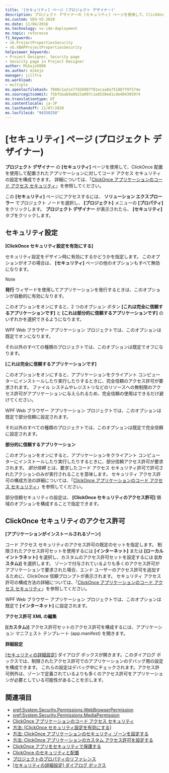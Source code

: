 ```yaml
---
title: '[セキュリティ] ページ (プロジェクト デザイナー)'
description: プロジェクト デザイナーの [セキュリティ] ページを使用して、ClickOnce 配置を使用して配置されたアプリケーションに対してコード アクセス セキュリティの設定を構成できます。
ms.custom: SEO-VS-2020
ms.date: 11/04/2016
ms.technology: vs-ide-deployment
ms.topic: reference
f1_keywords:
- vb.ProjectPropertiesSecurity
- vb.XBAPProjectPropertiesSecurity
helpviewer_keywords:
- Project Designer, Security page
- Security page in Project Designer
author: Mikejo5000
ms.author: mikejo
manager: jillfra
ms.workload:
- multiple
ms.openlocfilehash: 7080c1a2ce77d26987f81acaa0a751887f9f574e
ms.sourcegitcommit: 75bfdaab9a8b23a097c1e8538ed1cde404305974
ms.translationtype: HT
ms.contentlocale: ja-JP
ms.lasthandoff: 11/07/2020
ms.locfileid: "94350258"
---
```

# <a name="security-page-project-designer"></a>[セキュリティ] ページ (プロジェクト デザイナー)

**プロジェクト デザイナー** の **[セキュリティ]** ページを使用して、ClickOnce 配置を使用して配置されたアプリケーションに対してコード アクセス セキュリティの設定を構成できます。 詳細については、「[ClickOnce アプリケーションのコード アクセス セキュリティ](../../deployment/code-access-security-for-clickonce-applications.md)」を参照してください。

この **[セキュリティ]** ページにアクセスするには、 **ソリューション エクスプローラー** でプロジェクト ノードを選択し、 **[プロジェクト]** メニューの **[プロパティ]** をクリックします。 **プロジェクト デザイナー** が表示されたら、 **[セキュリティ]** タブをクリックします。

## <a name="security-settings"></a>セキュリティ設定

 **[ClickOnce セキュリティ設定を有効にする]**

セキュリティ設定をデザイン時に有効にするかどうかを指定します。 このオプションがオフの場合は、 **[セキュリティ]** ページの他のオプションもすべて無効になります。

> [!NOTE]
> **発行** ウィザードを使用してアプリケーションを発行するときは、このオプションが自動的に有効になります。

このオプションをオンにすると、2 つのオプション ボタン **[これは完全に信頼するアプリケーションです]** と **[これは部分的に信頼するアプリケーションです]** のいずれかを選択できるようになります。

WPF Web ブラウザー アプリケーション プロジェクトでは、このオプションは既定でオンになります。

それ以外のすべての種類のプロジェクトでは、このオプションは既定でオフになります。

 **[これは完全に信頼するアプリケーションです]**

このオプションをオンにすると、アプリケーションをクライアント コンピューターにインストールしたり実行したりするときに、完全信頼のアクセス許可が要求されます。 ファイル システムやレジストリなどのリソースへの無制限のアクセス許可がアプリケーションに与えられるため、完全信頼の使用はできるだけ避けてください。

WPF Web ブラウザー アプリケーション プロジェクトでは、このオプションは既定で部分信頼に設定されます。

それ以外のすべての種類のプロジェクトでは、このオプションは既定で完全信頼に設定されます。

 **部分的に信頼するアプリケーション**

このオプションをオンにすると、アプリケーションをクライアント コンピューターにインストールしたり実行したりするときに、部分信頼アクセス許可が要求されます。 *部分信頼* とは、要求したコード アクセス セキュリティ許可で許可されたアクションのみが実行されることを意味します。 セキュリティ アクセス許可の構成方法の詳細については、「[ClickOnce アプリケーションのコード アクセス セキュリティ](../../deployment/code-access-security-for-clickonce-applications.md)」を参照してください。

部分信頼セキュリティの設定は、 **[ClickOnce セキュリティのアクセス許可]** 領域のオプションを構成することで指定できます。

## <a name="clickonce-security-permissions"></a>ClickOnce セキュリティのアクセス許可

 **[アプリケーションがインストールされるゾーン]**

コード アクセス セキュリティのアクセス許可の既定のセットを指定します。 制限されたアクセス許可セットを使用するには **[インターネット]** または **[ローカル イントラネット]** を選択し、カスタムのアクセス許可セットを設定するには **[(カスタム)]** を選択します。 ゾーンで付与されているよりも多くのアクセス許可がアプリケーションで要求された場合、エンド ユーザーのアクセス許可を追加するために、ClickOnce 信頼プロンプトが表示されます。 セキュリティ アクセス許可の構成方法の詳細については、「[ClickOnce アプリケーションのコード アクセス セキュリティ](../../deployment/code-access-security-for-clickonce-applications.md)」を参照してください。

WPF Web ブラウザー アプリケーション プロジェクトでは、このオプションは既定で **[インターネット]** に設定されます。

 **アクセス許可 XML の編集**

**[(カスタム)]** アクセス許可セットのアクセス許可を構成するには、アプリケーション マニフェスト テンプレート (app.manifest) を開きます。

 **詳細設定**

[[セキュリティの詳細設定]](../../ide/reference/advanced-security-settings-dialog-box.md) ダイアログ ボックスが開きます。このダイアログ ボックスでは、制限されたアクセス許可でのアプリケーションのデバッグ用の設定を構成できます。 これらの設定はデバッグ中にチェックされます。アクセス許可例外は、ゾーンで定義されているよりも多くのアクセス許可をアプリケーションが必要としている可能性があることを示します。

## <a name="see-also"></a>関連項目

- <xref:System.Security.Permissions.WebBrowserPermission>
- <xref:System.Security.Permissions.MediaPermission>
- [ClickOnce アプリケーションのコード アクセス セキュリティ](../../deployment/code-access-security-for-clickonce-applications.md)
- [方法: [ClickOnce セキュリティ設定を有効にする]](../../deployment/how-to-enable-clickonce-security-settings.md)
- [方法: ClickOnce アプリケーションのセキュリティ ゾーンを設定する](../../deployment/how-to-set-a-security-zone-for-a-clickonce-application.md)
- [方法: ClickOnce アプリケーションのカスタム アクセス許可を設定する](../../deployment/how-to-set-custom-permissions-for-a-clickonce-application.md)
- [ClickOnce アプリをセキュリティで保護する](../../deployment/securing-clickonce-applications.md)
- [ClickOnce のセキュリティと配置](../../deployment/clickonce-security-and-deployment.md)
- [プロジェクトのプロパティのリファレンス](../../ide/reference/project-properties-reference.md)
- [[セキュリティの詳細設定] ダイアログ ボックス](../../ide/reference/advanced-security-settings-dialog-box.md)

